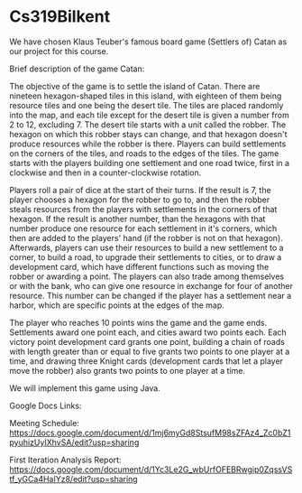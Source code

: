 # Cs319Bilkent

We have chosen Klaus Teuber's famous board game (Settlers of) Catan as our project for this course.

Brief description of the game Catan:

The objective of the game is to settle the island of Catan. There are nineteen hexagon-shaped tiles in this island, with eighteen of them being resource tiles and one being the desert tile. The tiles are placed randomly into the map, and each tile except for the desert tile is given a number from 2 to 12, excluding 7. The desert tile starts with a unit called the robber. The hexagon on which this robber stays can change, and that hexagon doesn't produce resources while the robber is there. Players can build settlements on the corners of the tiles, and roads to the edges of the tiles. The game starts with the players building one settlement and one road twice, first in a clockwise and then in a counter-clockwise rotation. 

Players roll a pair of dice at the start of their turns. If the result is 7, the player chooses a hexagon for the robber to go to, and then the robber steals resources from the players with settlements in the corners of that hexagon. If the result is another number, than the hexagons with that number produce one resource for each settlement in it's corners, which then are added to the players' hand (if the robber is not on that hexagon). Afterwards, players can use their resources to build a new settlement to a corner, to build a road, to upgrade their settlements to cities, or to draw a development card, which have different functions such as moving the robber or awarding a point. The players can also trade among themselves or with the bank, who can give one resource in exchange for four of another resource. This number can be changed if the player has a settlement near a harbor, which are specific points at the edges of the map.

The player who reaches 10 points wins the game and the game ends. Settlements award one point each, and cities award two points each. Each victory point development card grants one point, building a chain of roads with length greater than or equal to five grants two points to one player at a time, and drawing three Knight cards (development cards that let a player move the robber) also grants two points to one player at a time.

We will implement this game using Java. 

Google Docs Links:

Meeting Schedule: https://docs.google.com/document/d/1mj6myGd8StsufM98sZFAz4_Zc0bZ1pyuhizUyIXhvSA/edit?usp=sharing

First Iteration Analysis Report: https://docs.google.com/document/d/1Yc3Le2G_wbUrfOFEBRwgip0ZqssVStf_yGCa4HaIYz8/edit?usp=sharing
